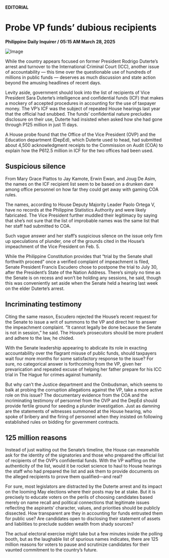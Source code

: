 **EDITORIAL**

# Probe VP funds’ dubious recipients

****Philippine Daily Inquirer / 05:15 AM March 28, 2025****

![Image](https://raw.githubusercontent.com/github-jl14/scrapy_api/refs/heads/main/images/editorial03282025.png)

While the country appears focused on former President Rodrigo Duterte’s arrest and turnover to the International Criminal Court (ICC), another issue of accountability — this time over the questionable use of hundreds of millions in public funds — deserves as much discussion and state action beyond the amusing headlines of recent days.

Levity aside, government should look into the list of recipients of Vice President Sara Duterte’s intelligence and confidential funds (ICF) that makes a mockery of accepted procedures in accounting for the use of taxpayer money. The VP’s ICF was the subject of repeated House hearings last year that the official had snubbed. The funds’ confidential nature precludes disclosure on their use, Duterte had insisted when asked how she had gone through P125 million in just 11 days.

A House probe found that the Office of the Vice President (OVP) and the Education department (DepEd), which Duterte used to head, had submitted about 4,500 acknowledgment receipts to the Commission on Audit (COA) to explain how the P612.5 million in ICF for the two offices had been used.

## Suspicious silence

From Mary Grace Piattos to Jay Kamote, Erwin Ewan, and Joug De Asim, the names on the ICF recipient list seem to be based on a drunken dare among office personnel on how far they could get away with gaming COA rules.

The names, according to House Deputy Majority Leader Paolo Ortega V, have no records at the Philippine Statistics Authority and were likely fabricated. The Vice President further muddled their legitimacy by saying that she’s not sure that the list of improbable names was the same list that her staff had submitted to COA.

Such vague answer and her staff’s suspicious silence on the issue only firm up speculations of plunder, one of the grounds cited in the House’s impeachment of the Vice President on Feb. 5.

While the Philippine Constitution provides that “trial by the Senate shall forthwith proceed” once a verified complaint of impeachment is filed, Senate President Francis Escudero chose to postpone the trial to July 30, after the President’s State of the Nation Address. There’s simply no time as the Senate is on recess and won’t be holding any sessions, he said, though this was conveniently set aside when the Senate held a hearing last week on the elder Duterte’s arrest.

## Incriminating testimony

Citing the same reason, Escudero rejected the House’s recent request for the Senate to issue a writ of summons to the VP and direct her to answer the impeachment complaint. “It cannot legally be done because the Senate is not in session,” he said. The House’s prosecutors should be more prudent and adhere to the law, he chided.

With the Senate leadership appearing to abdicate its role in exacting accountability over the flagrant misuse of public funds, should taxpayers wait four more months for some satisfactory response to the issue? For sure, no categorical answer is forthcoming from the VP, given her prevarication and repeated excuse of helping her father prepare for his ICC trial in The Hague for crimes against humanity.

But why can’t the Justice department and the Ombudsman, which seems to balk at probing the corruption allegations against the VP, take a more active role on this issue? The documentary evidence from the COA and the incriminating testimony of personnel from the OVP and the DepEd should provide fertile ground for seeding a plunder investigation. Just as damning are the statements of witnesses summoned at the House hearing, who spoke of bribery and the firing of personnel when they insisted on following established rules on bidding for government contracts.

## 125 million reasons

Instead of just waiting out the Senate’s timeline, the House can meanwhile ask for the identity of the signatories and those who prepared the official list of recipients of the OVP’s confidential funds. With the VP waffling on the authenticity of the list, would it be rocket science to haul to House hearings the staff who had prepared the list and ask them to provide documents on the alleged recipients to prove them qualified—and real?

For sure, most legislators are distracted by the Duterte arrest and its impact on the looming May elections where their posts may be at stake. But it is precisely to educate voters on the perils of choosing candidates based merely on name recall and political connections that legitimate issues reflecting the aspirants’ character, values, and priorities should be publicly dissected. How transparent are they in accounting for funds entrusted them for public use? Are candidates open to disclosing their statement of assets and liabilities to preclude sudden wealth from shady sources?

The actual electoral exercise might take but a few minutes inside the polling booth, but as the laughable list of spurious names indicates, there are 125 million reasons for voters to pause and scrutinize candidates for their vaunted commitment to the country’s future.